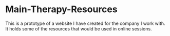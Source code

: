 # Main-Therapy-Resources
 This is a prototype of a website I have created for the company I work with. It holds some of the resources that would be used in online sessions.

